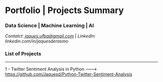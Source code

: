 # Portfolio | Projects Summary 

### Data Science | Machine Learning | AI 

*Contatct: jaques.ufba@gmail.com* | *LinkedIn: linkedin.com/in/jaquesderasmo*


### List of Projects
---


1 - Twitter Sentiment Analysis in Python ---> https://github.com/Jaquesd/Python-Twitter-Sentiment-Analysis
